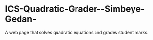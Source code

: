 # ICS-Quadratic-Grader--Simbeye-Gedan-
A web page that solves quadratic equations and grades student marks.
